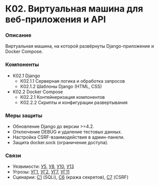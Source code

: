 # К02. Виртуальная машина для веб-приложения и API

### Описание

Виртуальная машина, на которой развёрнуты Django-приложение и Docker Compose.

### Компоненты

* К02.1 Django
  * К02.1.1 Серверная логика и обработка запросов
  * К02.1.2 Шаблоны Django (HTML, CSS)
* К02.2 Docker Compose
  * К02.2.1 Контейнеризация компонентов
  * К02.2.2 Скрипты и конфигурации развертывания

### Меры защиты

* Обновление Django до версии >=4.2.
* Отключение DEBUG и удаление тестовых данных.
* Настройка CSRF-взаимодействия в админ-панели.
* Защита docker.sock (ограничение доступа).

### Связи

* Уязвимости: [У5](../../uyazvimosti/perechen-uyazvimostei-sistemy/u5.-otsutstvie-zagolovka-x-content-type-options.md), [У8](../../uyazvimosti/perechen-uyazvimostei-sistemy/u8.-ustarevshie-biblioteki-django-less-than-4.2-pakety-ml-bez-patchei.md), [У10](../../uyazvimosti/perechen-uyazvimostei-sistemy/u10.-otkrytye-administrativnye-interfeisy-django-admin-bez-2fa.md), [У13](../../uyazvimosti/perechen-uyazvimostei-sistemy/u13.-servernoe-vklyuchenie-podrobnogo-debag-rezhima-debug-true.md)
* Угрозы: [УГ1](../../ugrozy/perechen-ugroz-sistemy/ug1.-narushenie-autentifikacii-api.md), [УГ2](../../ugrozy/perechen-ugroz-sistemy/ug2.-narushenie-avtorizacii-na-urovne-obektov.md), [УГ7](../../ugrozy/perechen-ugroz-sistemy/ug7.-inekciya-komand-i-dannykh.md), [УГ11](../../ugrozy/perechen-ugroz-sistemy/ug11.-utechka-sekretov.md)
* Сценарии: [С1](../../scenarii-atak/perechen-scenariev-atak/s1.-sql-inekciya-dlya-eksfiltracii-polzovatelskikh-dannykh.md) (SQLi), [С6](../../scenarii-atak/perechen-scenariev-atak/s6.-krazha-sekretov-iz-konteinerov-docker.md) (кража секретов), [С7](../../scenarii-atak/perechen-scenariev-atak/s7.-ekspluataciya-csrf-v-administrativnoi-paneli-django.md) (CSRF)
